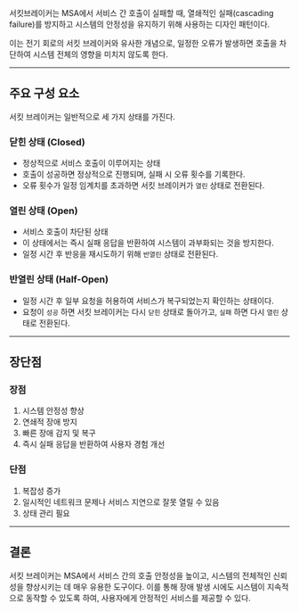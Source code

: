 서킷브레이커는 MSA에서 서비스 간 호출이 실패할 때, 열쇄적인 실패(cascading failure)를 방지하고 시스템의 안정성을 유지하기 위해 사용하는 디자인 패턴이다.

이는 전기 회로의 서킷 브레이커와 유사한 개념으로, 일정한 오류가 발생하면 호출을 차단하여 시스템 전체의 영향을 미치지 않도록 한다.

---
## 주요 구성 요소

서킷 브레이커는 일반적으로 세 가지 상태를 가진다.

### 닫힌 상태 (Closed)

- 정상적으로 서비스 호출이 이루어지는 상태
- 호출이 성공하면 정상적으로 진행되며, 실패 시 오류 횟수를 기록한다.
- 오류 횟수가 일정 임계치를 초과하면 서킷 브레이커가 `열린` 상태로 전환된다.

### 열린 상태 (Open)

- 서비스 호출이 차단된 상태
- 이 상태에서는 즉시 실패 응답을 반환하여 시스템이 과부화되는 것을 방지한다.
- 일정 시간 후 반응을 재시도하기 위해 `반열린` 상태로 전환된다.

### 반열린 상태 (Half-Open)

- 일정 시간 후 일부 요청을 허용하여 서비스가 복구되었는지 확인하는 상태이다.
- 요청이 `성공` 하면 서킷 브레이커는 다시 `닫힌` 상태로 돌아가고, `실패` 하면 다시 `열린` 상태로 전환된다.

---
## 장단점

### 장점

1. 시스템 안정성 향상
2. 연쇄적 장애 방지
3. 빠른 장애 감지 및 복구
4. 즉시 실패 응답을 반환하여 사용자 경험 개선

### 단점

1. 복잡성 증가
2. 일시적인 네트워크 문제나 서비스 지연으로 잘못 열릴 수 있음
3. 상태 관리 필요

---
## 결론

서킷 브레이커는 MSA에서 서비스 간의 호출 안정성을 높이고, 시스템의 전체적인 신뢰성을 향상시키는 데 매우 유용한 도구이다. 이를 통해 장애 발생 시에도 시스템이 지속적으로 동작할 수 있도록 하여, 사용자에게 안정적인 서비스를 제공할 수 있다. 